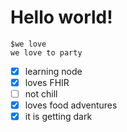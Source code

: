 # Hello world!

```
$we love
we love to party
```

- [x] learning node
- [x] loves FHIR
- [ ] not chill
- [x] loves food adventures
- [x] it is getting dark